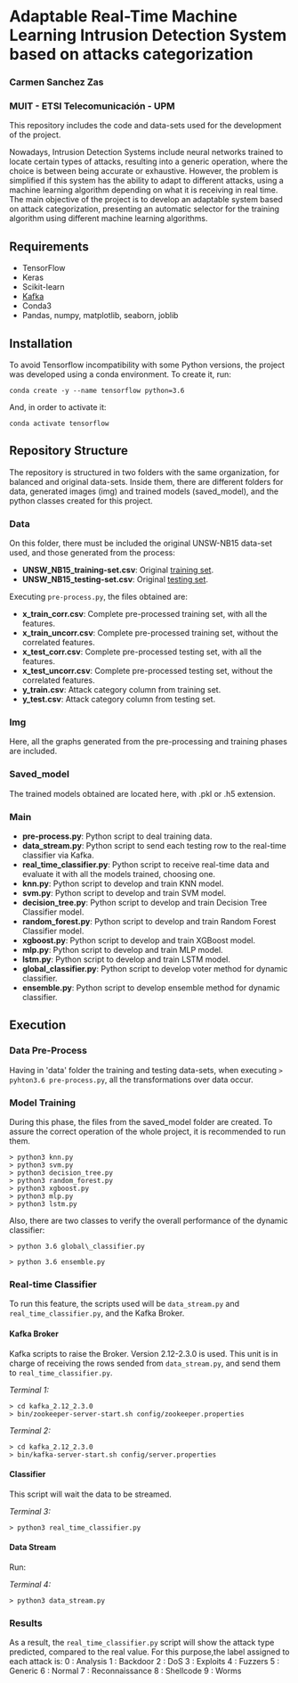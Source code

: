 # Adaptable Real-Time Machine Learning Intrusion Detection System based on attacks categorization

### Carmen Sanchez Zas

### MUIT - ETSI Telecomunicación - UPM

This repository includes the code and data-sets used for the development of the project.

Nowadays, Intrusion Detection Systems include neural networks trained to locate certain types of attacks, resulting into a generic operation, where the choice is between being accurate or exhaustive. 
However, the problem is simplified if this system has the ability to adapt to different attacks, using a machine learning algorithm depending on what it is receiving in real time.
The main objective of the project is to develop an adaptable system based on attack categorization, presenting an automatic selector for the training algorithm using different machine learning algorithms.


## Requirements

- TensorFlow
- Keras
- Scikit-learn
- [Kafka](https://kafka.apache.org/downloads) 
- Conda3
- Pandas, numpy, matplotlib, seaborn, joblib

## Installation

To avoid Tensorflow incompatibility with some Python versions, the project was developed using a conda environment.
To create it, run:
 ```
conda create -y --name tensorflow python=3.6
 ```
 And, in order to activate it:
 ```
 conda activate tensorflow
 ```
## Repository Structure

The repository is structured in two folders with the same organization, for balanced and original data-sets. Inside them, there are different folders for data, generated images (img) and trained models (saved_model), and the python classes created for this project.

### Data

On this folder, there must be included the original UNSW-NB15 data-set used, and those generated from the process:

- **UNSW_NB15_training-set.csv**: Original [training set](https://www.unsw.adfa.edu.au/unsw-canberra-cyber/cybersecurity/ADFA-NB15-Datasets/a%20part%20of%20training%20and%20testing%20set/UNSW_NB15_training-set.csv).
- **UNSW_NB15_testing-set.csv**: Original [testing set](https://www.unsw.adfa.edu.au/unsw-canberra-cyber/cybersecurity/ADFA-NB15-Datasets/a%20part%20of%20training%20and%20testing%20set/UNSW_NB15_testing-set.csv).

Executing `pre-process.py`, the files obtained are:

- **x_train_corr.csv**: Complete pre-processed training set, with all the features.
- **x_train_uncorr.csv**: Complete pre-processed training set, without the correlated features.
- **x_test_corr.csv**: Complete pre-processed testing set, with all the features.
- **x_test_uncorr.csv**: Complete pre-processed testing set, without the correlated features.
- **y_train.csv**: Attack category column from training set.
- **y_test.csv**: Attack category column from testing set.

### Img

Here, all the graphs generated from the pre-processing and training phases are included.

### Saved_model

The trained models obtained are located here, with .pkl or .h5 extension.

### Main

- **pre-process.py**: Python script to deal training data.
- **data_stream.py**: Python script to send each testing row to the real-time classifier via Kafka.
- **real_time_classifier.py**: Python script to receive real-time data and evaluate it with all the models trained, choosing one.
- **knn.py**: Python script to develop and train KNN model.
- **svm.py**: Python script to develop and train SVM model.
- **decision_tree.py**: Python script to develop and train Decision Tree Classifier model.
- **random_forest.py**: Python script to develop and train Random Forest Classifier model.
- **xgboost.py**: Python script to develop and train XGBoost model.
- **mlp.py**: Python script to develop and train MLP model.
- **lstm.py**: Python script to develop and train LSTM model.
- **global_classifier.py**: Python script to develop voter method for dynamic classifier.
- **ensemble.py**: Python script to develop ensemble method for dynamic classifier.


## Execution

### Data Pre-Process

Having in 'data' folder the training and testing data-sets, when executing `> pyhton3.6 pre-process.py`, all the transformations over data occur.

### Model Training
During this phase, the files from the saved_model folder are created. To assure the correct operation of the whole project, it is recommended to run them.

```
> python3 knn.py
> python3 svm.py
> python3 decision_tree.py
> python3 random_forest.py
> python3 xgboost.py
> python3 mlp.py
> python3 lstm.py
```

Also, there are two classes to verify the overall performance of the dynamic classifier:

```
> python 3.6 global\_classifier.py

> python 3.6 ensemble.py
```

### Real-time Classifier

To run this feature, the scripts used will be `data_stream.py` and `real_time_classifier.py`, and the Kafka Broker.


#### Kafka Broker

Kafka scripts to raise the Broker. Version 2.12-2.3.0 is used.
This unit is in charge of receiving the rows sended from `data_stream.py`, and send them to `real_time_classifier.py`.

*Terminal 1:* 
```
> cd kafka_2.12_2.3.0
> bin/zookeeper-server-start.sh config/zookeeper.properties 
```

*Terminal 2:*
```
> cd kafka_2.12_2.3.0
> bin/kafka-server-start.sh config/server.properties
```

#### Classifier

This script will wait the data to be streamed.

*Terminal 3:*
```
> python3 real_time_classifier.py
```
#### Data Stream

Run:

*Terminal 4:*
```
> python3 data_stream.py
```
### Results

As a result, the `real_time_classifier.py` script will show the attack type predicted, compared to the real value.
For this purpose,the label assigned to each attack is:
0 :  Analysis
1 :  Backdoor
2 :  DoS
3 :  Exploits
4 :  Fuzzers
5 :  Generic
6 :  Normal
7 :  Reconnaissance
8 :  Shellcode
9 :  Worms

